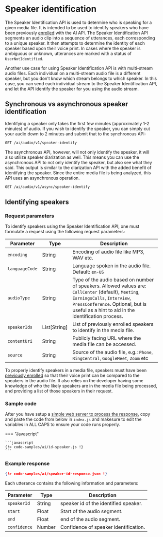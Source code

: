 # Speaker identification

The Speaker Identification API is used to determine who is speaking for a given media file. It is intended to be used to identify speakers who have been previously [enrolled](speaker-enrollment.md) with the AI API. The Speaker Identification API segments an audio clip into a sequence of utterances, each corresponding to a unique speaker. It then attempts to determine the identity of each speaker based upon their voice print. In cases where the speaker is ambiguous or unknown, utterances are marked with a status of `UserNotIdentified`.

Another use case for using Speaker Identification API is with multi-stream audio files. Each individual on a multi-stream audio file is a different speaker, but you don't know which stream belongs to which speaker. In this case, you can send each individual stream to the Speaker Identification API, and let the API identify the speaker for you using the audio stream.

## Synchronous vs asynchronous speaker identification

Identifying a speaker only takes the first few minutes (approximately 1-2 minutes) of audio.  If you wish to identify the speaker, you can simply cut your audio down to 2 minutes and submit that to the synchronous API:

```html
GET /ai/audio/v1/speaker-identify
```

The asynchronous API, however, will not only identify the speaker, it will also utilize speaker diarization as well. This means you can use the asynchronous API to not only identify the speaker, but also see what they said. This output is similar to the diarization API with the added benefit of identifying the speaker. Since the entire media file is being analyzed, this API uses an asynchronous operation.

```html
GET /ai/audio/v1/async/speaker-identify
```

## Identifying speakers

### Request parameters

To identify speakers using the Speaker Identification API, one must formulate a request using the following request parameters:

| Parameter     | Type          | Description                               |
| -------------- | ------------ | ----------------------------------------- |
| `encoding`     | String       | Encoding of audio file like MP3, WAV etc. |
| `languageCode` | String       | Language spoken in the audio file. Default: `en-US` |
| `audioType`    | String       | Type of the audio based on number of speakers. Allowed values are: `CallCenter` (default), `Meeting`, `EarningsCalls`, `Interview`, `PressConference`. Optional, but is useful as a hint to aid in the identification process. |
| `speakerIds`   | List[String] | List of previously enrolled speakers to identify in the media file. |
| `contentUri`   | String       | Publicly facing URL where the media file can be accessed. |
| `source`       | String       | Source of the audio file, e.g.: `Phone`, `RingCentral`, `GoogleMeet`, `Zoom` etc |

To properly identify speakers in a media file, speakers must have been [previously enrolled](speaker-enrollment.md) so that their voice print can be compared to the speakers in the audio file. It also relies on the developer having some knowledge of who the likely speakers are in the media file being processed, and providing a list of those speakers in their request.

### Sample code

After you have setup a [simple web server to process the response](asynchronous-responses.md), copy and paste the code from below in `index.js` and makesure to edit the variables in ALL CAPS to ensure your code runs properly. 

=== "Javascript"

    ```javascript
    {!> code-samples/ai/id-speaker.js !}
	```

### Example response

```json
{!> code-samples/ai/speaker-id-response.json !}
```

Each utterance contains the following information and parameters:

| Parameter    | Type   | Description                           |
| ----------   | ------ | ------------------------------------- |
| `speakerId`  | String | speaker id of the identified speaker. |
| `start`      | Float  | Start of the audio segment.           |
| `end`        | Float  | end of the audio segment.             |
| `confidence` | Number | Confidence of speaker identification. |


